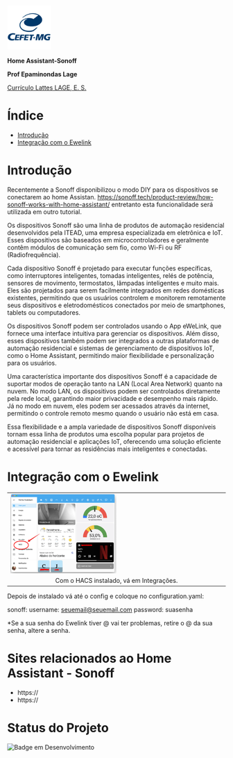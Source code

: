 <td style="width: 20%;"><img src="https://github.com/Epaminondaslage/Automacao-industrial-e-residencial-Ecossistema-didatico/blob/main/img/Logo_CEFET-MG.png" width="20%"></td>
<p><strong>Home Assistant-Sonoff </strong></p>
<p><strong>Prof Epaminondas Lage</strong></p>
<a href="http://lattes.cnpq.br/7787341723868111"> Currículo Lattes LAGE, E. S.</a> 

# Índice 
* [Introdução](#Introdução)
* [Integração com o Ewelink ](#Integração-com-o-Ewelink)

# Introdução

Recentemente a Sonoff disponibilizou o modo DIY para os dispositivos se conectarem ao home Assistan.  https://sonoff.tech/product-review/how-sonoff-works-with-home-assistant/ entretanto esta funcionalidade será utilizada em outro tutorial.

Os dispositivos Sonoff são uma linha de produtos de automação residencial desenvolvidos pela ITEAD, uma empresa especializada em eletrônica e IoT. Esses dispositivos são baseados em microcontroladores e geralmente contêm módulos de comunicação sem fio, como Wi-Fi ou RF (Radiofrequência).

Cada dispositivo Sonoff é projetado para executar funções específicas, como interruptores inteligentes, tomadas inteligentes, relés de potência, sensores de movimento, termostatos, lâmpadas inteligentes e muito mais. Eles são projetados para serem facilmente integrados em redes domésticas existentes, permitindo que os usuários controlem e monitorem remotamente seus dispositivos e eletrodomésticos conectados por meio de smartphones, tablets ou computadores.

Os dispositivos Sonoff podem ser controlados usando o App eWeLink, que fornece uma interface intuitiva para gerenciar os dispositivos. Além disso, esses dispositivos também podem ser integrados a outras plataformas de automação residencial e sistemas de gerenciamento de dispositivos IoT, como o Home Assistant, permitindo maior flexibilidade e personalização para os usuários.

Uma característica importante dos dispositivos Sonoff é a capacidade de suportar modos de operação tanto na LAN (Local Area Network) quanto na nuvem. No modo LAN, os dispositivos podem ser controlados diretamente pela rede local, garantindo maior privacidade e desempenho mais rápido. Já no modo em nuvem, eles podem ser acessados através da internet, permitindo o controle remoto mesmo quando o usuário não está em casa.

Essa flexibilidade e a ampla variedade de dispositivos Sonoff disponíveis tornam essa linha de produtos uma escolha popular para projetos de automação residencial e aplicações IoT, oferecendo uma solução eficiente e acessível para tornar as residências mais inteligentes e conectadas.

# Integração com o Ewelink 

<table border="0"><body><tr>
<td style="width: 50%;"><img src="/img/fig01.png" width="50%" /></td></tr><tr>
<td style="text-align: center;">Com o HACS instalado, vá em Integrações.
</td></tr></body></table>

Depois de instalado vá até o config e coloque no configuration.yaml:

sonoff:
   username: seuemail@seuemail.com
   password: suasenha

*Se a sua senha do Ewelink tiver @ vai ter problemas, retire o @ da sua senha, altere a senha.



# Sites relacionados ao Home Assistant - Sonoff

* https://
* https://
# Status do Projeto

![Badge em Desenvolvimento](http://img.shields.io/static/v1?label=STATUS&message=EM%20DESENVOLVIMENTO&color=GREEN&style=for-the-badge)


